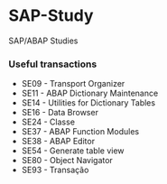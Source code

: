 # SAP-Study
SAP/ABAP Studies



### Useful transactions 

- SE09 - Transport Organizer
- SE11 - ABAP Dictionary Maintenance
- SE14 - Utilities for Dictionary Tables
- SE16 - Data Browser
- SE24 - Classe
- SE37 - ABAP Function Modules
- SE38 - ABAP Editor
- SE54 - Generate table view
- SE80 - Object Navigator
- SE93 - Transação
